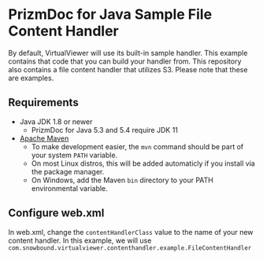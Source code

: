# PrizmDoc for Java Sample File Content Handler 
By default, VirtualViewer will use its built-in sample handler. This example contains that code that you can build your handler from. This repository also contains a file content handler that utilizes S3. Please note that these are examples. 

## Requirements
* Java JDK 1.8 or newer
    * PrizmDoc for Java 5.3 and 5.4 require JDK 11
* [Apache Maven](https://maven.apache.org/)
    * To make development easier, the `mvn` command should be part of your system `PATH` variable.
    * On most Linux distros, this will be added automaticly if you install via the package manager.
    * On Windows, add the Maven `bin` directory to your PATH environmental variable.

## Configure web.xml
In web.xml, change the `contentHandlerClass` value to the name of your new content handler. In this example, we will use `com.snowbound.virtualviewer.contenthandler.example.FileContentHandler`





